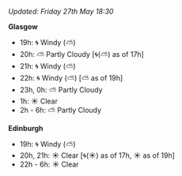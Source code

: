*Updated: Friday 27th May 18:30*

**Glasgow**

* 19h: :cyclone: Windy (:partly_sunny:)
* 20h: :partly_sunny: Partly Cloudy [:cyclone:(:partly_sunny:) as of 17h]
* 21h: :cyclone: Windy (:partly_sunny:)
* 22h: :cyclone: Windy (:partly_sunny:) [:partly_sunny: as of 19h]
* 23h, 0h: :partly_sunny: Partly Cloudy
* 1h: :sunny: Clear
* 2h - 6h: :partly_sunny: Partly Cloudy

**Edinburgh**

* 19h: :cyclone: Windy (:partly_sunny:)
* 20h, 21h: :sunny: Clear [:cyclone:(:sunny:) as of 17h, :sunny: as of 19h]
* 22h - 6h: :sunny: Clear

